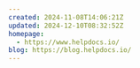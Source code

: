 ```yaml
---
created: 2024-11-08T14:06:21Z
updated: 2024-12-10T08:32:52Z
homepage:
  - https://www.helpdocs.io/
blog: https://blog.helpdocs.io/
---
```

